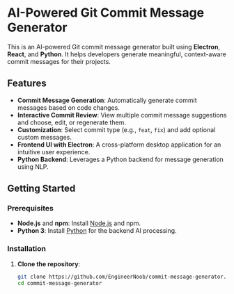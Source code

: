 # AI-Powered Git Commit Message Generator

This is an AI-powered Git commit message generator built using **Electron**, **React**, and **Python**. It helps developers generate meaningful, context-aware commit messages for their projects.

## Features

- **Commit Message Generation**: Automatically generate commit messages based on code changes.
- **Interactive Commit Review**: View multiple commit message suggestions and choose, edit, or regenerate them.
- **Customization**: Select commit type (e.g., `feat`, `fix`) and add optional custom messages.
- **Frontend UI with Electron**: A cross-platform desktop application for an intuitive user experience.
- **Python Backend**: Leverages a Python backend for message generation using NLP.

## Getting Started

### Prerequisites

- **Node.js** and **npm**: Install [Node.js](https://nodejs.org/) and npm.
- **Python 3**: Install [Python](https://www.python.org/) for the backend AI processing.

### Installation

1. **Clone the repository**:
   ```bash
   git clone https://github.com/EngineerNoob/commit-message-generator.git
   cd commit-message-generator
